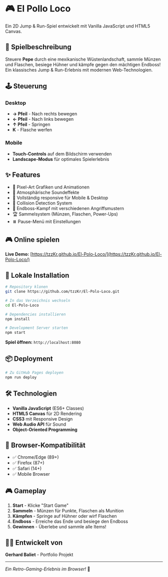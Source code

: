 # 🎮 El Pollo Loco

Ein 2D Jump & Run-Spiel entwickelt mit Vanilla JavaScript und HTML5 Canvas.

## 🎯 Spielbeschreibung

Steuere **Pepe** durch eine mexikanische Wüstenlandschaft, sammle Münzen und Flaschen, besiege Hühner und kämpfe gegen den mächtigen Endboss! Ein klassisches Jump & Run-Erlebnis mit modernen Web-Technologien.

## 🕹️ Steuerung

### Desktop
- **→ Pfeil** - Nach rechts bewegen
- **← Pfeil** - Nach links bewegen  
- **↑ Pfeil** - Springen
- **K** - Flasche werfen

### Mobile
- **Touch-Controls** auf dem Bildschirm verwenden
- **Landscape-Modus** für optimales Spielerlebnis

## ✨ Features

- 🎨 Pixel-Art Grafiken und Animationen
- 🎵 Atmosphärische Soundeffekte
- 📱 Vollständig responsive für Mobile & Desktop
- 🎯 Collision Detection System
- 💪 Endboss-Kampf mit verschiedenen Angriffsmustern
- 🏆 Sammelsystem (Münzen, Flaschen, Power-Ups)
- ⏸️ Pause-Menü mit Einstellungen

## 🎮 Online spielen

**Live Demo:** [https://tzzKr.github.io/El-Polo-Loco/](https://tzzKr.github.io/El-Polo-Loco/)

## 🚀 Lokale Installation

```bash
# Repository klonen
git clone https://github.com/tzzKr/El-Polo-Loco.git

# In das Verzeichnis wechseln
cd El-Polo-Loco

# Dependencies installieren
npm install

# Development Server starten
npm start
```

**Spiel öffnen:** `http://localhost:8080`

## 📦 Deployment

```bash
# Zu GitHub Pages deployen
npm run deploy
```

## 🛠️ Technologien

- **Vanilla JavaScript** (ES6+ Classes)
- **HTML5 Canvas** für 2D Rendering
- **CSS3** mit Responsive Design
- **Web Audio API** für Sound
- **Object-Oriented Programming**

## 📱 Browser-Kompatibilität

- ✅ Chrome/Edge (89+)
- ✅ Firefox (87+)
- ✅ Safari (14+)
- ✅ Mobile Browser

## 🎮 Gameplay

1. **Start** - Klicke "Start Game" 
2. **Sammeln** - Münzen für Punkte, Flaschen als Munition
3. **Kämpfen** - Springe auf Hühner oder wirf Flaschen
4. **Endboss** - Erreiche das Ende und besiege den Endboss
5. **Gewinnen** - Überlebe und sammle alle Items!

## 👨‍💻 Entwickelt von

**Gerhard Baliet** - Portfolio Projekt

---
*Ein Retro-Gaming-Erlebnis im Browser!* 🌟